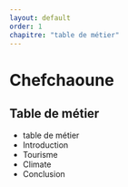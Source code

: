 ```yaml
---
layout: default
order: 1
chapitre: "table de métier"
---
```


# Chefchaoune
<!-- new slide -->

## Table de métier

<!-- note  -->

- table de métier
- Introduction
- Tourisme
- Climate
- Conclusion
